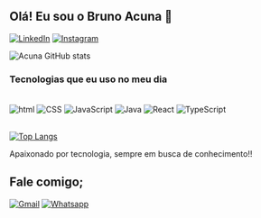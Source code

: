 
## Olá! Eu sou o Bruno Acuna 🤙



[![LinkedIn](https://img.shields.io/badge/LinkedIn-0077B5?style=for-the-badge&logo=linkedin&logoColor=white)](https://www.linkedin.com/in/brunoacuna-jd/)
[![Instagram](https://img.shields.io/badge/Instagram-E4405F?style=for-the-badge&logo=instagram&logoColor=white)](https://www.instagram.com/brunoacn_/)

![Acuna GitHub stats](https://github-readme-stats.vercel.app/api?username=BrunoAcuna&show_icons=true&theme=tokyonight&locale=pt-br)

### Tecnologias que eu uso no meu dia

<div style="display: inline_block"><br/>
  <img align="center" alt="html" src="https://img.shields.io/badge/HTML-239120?style=for-the-badge&logo=html5&logoColor=white">
  <img align="center" alt="CSS" src="https://img.shields.io/badge/CSS-239120?&style=for-the-badge&logo=css3&logoColor=white">
  <img align="center" alt="JavaScript" src="https://img.shields.io/badge/JavaScript-F7DF1E?style=for-the-badge&logo=javascript&logoColor=black">
  <img align="center" alt="Java" src="https://img.shields.io/badge/Java-ED8B00?style=for-the-badge&logo=java&logoColor=white">
   <img align="center" alt="React" src="https://img.shields.io/badge/React-20232A?style=for-the-badge&logo=react&logoColor=61DAFB">
   <img align="center" alt="TypeScript" src="https://img.shields.io/badge/TypeScript-007ACC?style=for-the-badge&logo=typescript&logoColor=white">
</div><br/>


[![Top Langs](https://github-readme-stats.vercel.app/api/top-langs/?username=BrunoAcuna&layout=compact&locale=pt-br)](https://github.com/anuraghazra/github-readme-stats)
<br/>

Apaixonado por tecnologia, sempre em busca de conhecimento!!

## Fale comigo;


[![Gmail](https://img.shields.io/badge/Gmail-D14836?style=for-the-badge&logo=gmail&logoColor=white)]()
[![Whatsapp](https://img.shields.io/badge/WhatsApp-25D366?style=for-the-badge&logo=whatsapp&logoColor=white)](https://wa.me/5511971559194)

